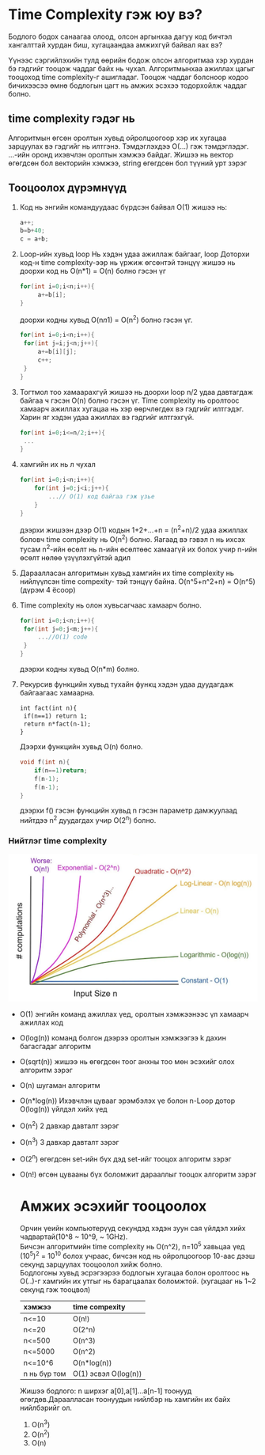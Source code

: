 ﻿# Time Complexity гэж юу вэ?
Бодлого бодох санаагаа олоод, олсон аргынхаа дагуу код бичтэл хангалттай хурдан биш, хугацаандаа амжихгүй байвал яах вэ?

Үүнээс сэргийлэхийн тулд өөрийн бодож олсон алгоритмаа хэр хурдан бэ гэдгийг тооцож чаддаг байх нь чухал. Алгоритмынхаа ажиллах цагыг тооцоход time complexity-г ашигладаг. Тооцож чаддаг болсноор кодоо бичихээсээ өмнө бодлогын цагт нь амжих эсэхээ тодорхойлж чаддаг болно.

## time complexity гэдэг нь
Алгоритмын өгсөн оролтын хувьд ойролцоогоор хэр их хугацаа зарцуулах вэ гэдгийг нь илтгэнэ. Тэмдэглэхдээ O(...) гэж тэмдэглэдэг. 
...-ийн оронд ихэвчлэн оролтын хэмжээ байдаг. 
Жишээ нь вектор өгөгдсөн бол векторийн хэмжээ, string өгөгдсөн бол түүний урт зэрэг

## Тооцоолох дүрэмнүүд

1. Код нь энгийн командуудаас бүрдсэн байвал O(1)
   жишээ нь:
   ```cpp
   a++;
   b=b+40;
   c = a+b;
   ```
2. Loop-ийн хувьд loop Нь хэдэн удаа ажиллаж байгааг, loop Доторхи код-н time complexity-ээр нь үржиж өгсөнтэй тэнцүү
   жишээ нь доорхи код нь O(n*1) = O(n) болно гэсэн үг
   ```cpp
   for(int i=0;i<n;i++){
        a+=b[i];
   }
   ```

    доорхи кодны хувьд O(n*n*1) = O(n<sup>2</sup>) болно гэсэн үг.
   ```cpp
   for(int i=0;i<n;i++){
    for(int j=i;j<n;j++){
        a+=b[i][j];
        c++;
    }
   }
   ```
3. Тогтмол тоо хамаарахгүй
   жишээ нь доорхи loop n/2 удаа давтагдаж байгаа ч гэсэн O(n) болно гэсэн үг. Time complexity нь оролтоос хамаарч ажиллах хугацаа нь хэр өөрчлөгдөх вэ гэдгийг илтгэдэг. Харин яг хэдэн удаа ажиллах вэ гэдгийг илтгэхгүй.
   ```CPP
   for(int i=0;i<=n/2;i++){
    ...
   }
   ```

4. хамгийн их нь л чухал
    ```cpp
    for(int i=0;i<n;i++){
        for(int j=0;j<i;j++){
            ...// O(1) код байгаа гэж үзье
        }
    }
    ```
    дээрхи жишээн дээр O(1) кодын 1+2+...+n = (n<sup>2</sup>+n)/2 удаа ажиллах боловч time complexity нь O(n<sup>2</sup>) болно.
    Яагаад вэ гэвэл n нь ихсэх тусам n<sup>2</sup>-ийн өсөлт нь n-ийн өсөлтөөс хамаагүй их болох учир n-ийн өсөлт нөлөө үзүүлэхгүйтэй адил

5. Дараалласан алгоритмын хувьд хамгийн их time complexity нь нийлүүлсэн time compexity- тэй тэнцүү байна.
   O(n^5+n^2+n) = O(n^5) (дүрэм 4 ёсоор)

6. Time complexity нь олон хувьсагчаас хамаарч болно.
   ```cpp
   for(int i=0;i<n;i++){
    for(int j=0;j<m;j++){
        ...//O(1) code
    }
   }
   ```
   дээрхи кодны хувьд O(n*m) болно.

7. Рекурсив функцийн хувьд тухайн функц хэдэн удаа дуудагдаж байгаагаас хамаарна.
   ```
   int fact(int n){
    if(n==1) return 1;
    return n*fact(n-1);
   }
   ```
    Дээрхи функцийн хувьд O(n) болно.

    ```cpp
    void f(int n){
        if(n==1)return;
        f(n-1);
        f(n-1);
    }
    ```
    дээрхи f() гэсэн функцийн хувьд n гэсэн параметр дамжуулаад нийтдээ n<sup>2</sup> дуудагдах учир O(2<sup>n</sup>) болно.

### Нийтлэг time complexity


![Common time compexity](images/time_complexity.png)
- O(1) энгийн команд ажиллах үед, оролтын хэмжээнээс үл хамаарч ажиллах код
- O(log(n)) команд болгон дээрээ оролтын хэмжээгээ k дахин багасгадаг алгоритм
- O(sqrt(n)) жишээ нь өгөгдсөн тоог анхны тоо мөн эсэхийг олох алгоритм зэрэг
- O(n) шугаман алгоритм
- O(n*log(n)) Ихэвчлэн цувааг эрэмбэлэх үе болон n-Loop дотор O(log(n)) үйлдэл хийх үед
- O(n<sup>2</sup>) 2 давхар давталт зэрэг
- O(n<sup>3</sup>) 3 давхар давталт зэрэг
- O(2<sup>n</sup>) өгөгдсөн set-ийн бүх дэд set-ийг тооцох алгоритм зэрэг
- O(n!) өгсөн цувааны бүх боломжит дарааллыг тооцох алгоритм зэрэг
  
  # Амжих эсэхийг тооцоолох
  Орчин үеийн компьютерүүд секундэд хэдэн зуун сая үйлдэл хийх чадвартай(10^8 ~ 10^9, ~ 1GHz).<br>
  Бичсэн алгоритмийн time complexity нь O(n^2), n=10<sup>5</sup> хавьцаа үед (10<sup>5</sup>)<sup>2</sup> = 10<sup>10</sup> болох учраас, бичсэн код нь ойролцоогоор 10-аас дээш секунд зарцуулах тооцоолол хийж болно.<br>
  Бодлогоны хувьд эсрэгээрээ бодлогын хугацаа болон оролтоос нь O(..)-г хамгийн их утгыг нь барагцаалах боломжтой. (хугацааг нь 1~2 секунд гэж тооцвол)

  | хэмжээ | time compexity |
  |--------|----------------|
  |n<=10   | O(n!)          |
  |n<=20   | O(2^n)         |
  |n<=500   | O(n^3)          |
  |n<=5000   | O(n^2)          |
  |n<=10^6   | O(n*log(n))     |
  |n нь бүр том   | O(1) эсвэл O(log(n)) |

  Жишээ бодлого:
  n ширхэг a[0],a[1]...a[n-1] тоонууд өгөгдөв.Дараалласан тоонуудын нийлбэр нь хамгийн их байх нийлбэрийг ол.
  1. O(n<sup>3</sup>)
  2. O(n<sup>2</sup>)
  3. O(n)

